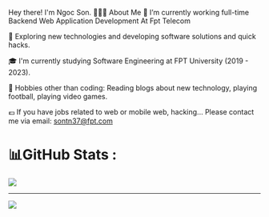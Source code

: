 
Hey there! I'm Ngoc Son. 
👨🏻‍💻 About Me
🔭   I’m currently working full-time Backend Web Application Development At Fpt Telecom 

🤔   Exploring new technologies and developing software solutions and quick hacks.

🎓   I'm currently studying Software Engineering at FPT University (2019 - 2023).

🎿 Hobbies other than coding: Reading blogs about new technology, playing football, playing video games.

💶 If you have jobs related to web or mobile web, hacking... Please contact me via email: sontn37@fpt.com
# 📊GitHub Stats :
![](https://github-readme-stats.vercel.app/api/top-langs/?username=sondamsau02&theme=radical&hide_border=false&include_all_commits=false&count_private=false&layout=compact)

---
[![](https://visitcount.itsvg.in/api?id=sondamsau02&icon=0&color=0)](https://visitcount.itsvg.in)
